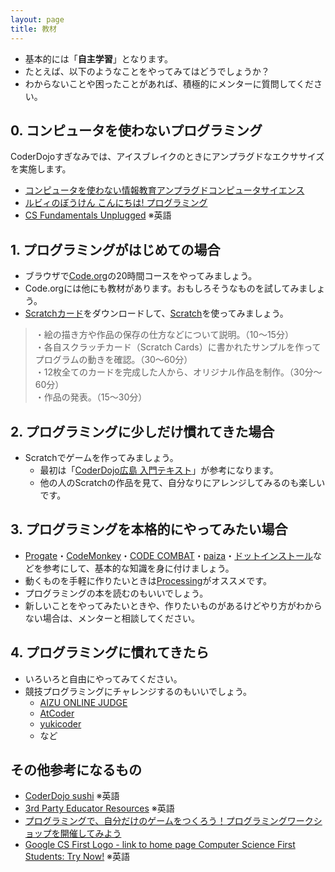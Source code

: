```yaml
---
layout: page
title: 教材
---
```


* 基本的には「**自主学習**」となります。
* たとえば、以下のようなことをやってみてはどうでしょうか？
* わからないことや困ったことがあれば、積極的にメンターに質問してください。


## 0. コンピュータを使わないプログラミング

CoderDojoすぎなみでは、アイスブレイクのときにアンプラグドなエクササイズを実施します。

* [コンピュータを使わない情報教育アンプラグドコンピュータサイエンス](https://www.amazon.co.jp/dp/490401300X/)
* [ルビィのぼうけん こんにちは! プログラミング](https://www.amazon.co.jp/dp/4798143499/)
* [CS Fundamentals Unplugged](https://code.org/curriculum/unplugged) ※英語

## 1. プログラミングがはじめての場合

* ブラウザで[Code.org](https://studio.code.org/)の20時間コースをやってみましょう。
* Code.orgには他にも教材があります。おもしろそうなものを試してみましょう。
* [Scratchカード](http://etoys.jp/scratch/download.html)をダウンロードして、[Scratch](https://scratch.mit.edu/)を使ってみましょう。

> ・絵の描き方や作品の保存の仕方などについて説明。（10～15分）<br />
> ・各自スクラッチカード（Scratch Cards）に書かれたサンプルを作ってプログラムの動きを確認。（30～60分）<br />
> ・12枚全てのカードを完成した人から、オリジナル作品を制作。（30分～60分）<br />
> ・作品の発表。（15～30分）

## 2. プログラミングに少しだけ慣れてきた場合

* Scratchでゲームを作ってみましょう。
  * 最初は「[CoderDojo広島 入門テキスト](http://www.coderdojo-hiroshima.com/%E5%AD%A6%E7%BF%92%E3%83%92%E3%83%B3%E3%83%88/coderdojo%E5%BA%83%E5%B3%B6%E3%81%AE%E3%83%86%E3%82%AD%E3%82%B9%E3%83%88%E3%82%92%E5%85%AC%E9%96%8B%E3%81%97%E3%81%BE%E3%81%99%E3%80%82)」が参考になります。
  * 他の人のScratchの作品を見て、自分なりにアレンジしてみるのも楽しいです。

## 3. プログラミングを本格的にやってみたい場合

* [Progate](https://prog-8.com/)・[CodeMonkey](http://codemonkey.jp/)・[CODE COMBAT](https://codecombat.com/)・[paiza](https://paiza.jp/)・[ドットインストール](http://dotinstall.com/)などを参考にして、基本的な知識を身に付けましょう。
* 動くものを手軽に作りたいときは[Processing](https://processing.org/)がオススメです。
* プログラミングの本を読むのもいいでしょう。
* 新しいことをやってみたいときや、作りたいものがあるけどやり方がわからない場合は、メンターと相談してください。

## 4. プログラミングに慣れてきたら

* いろいろと自由にやってみてください。
* 競技プログラミングにチャレンジするのもいいでしょう。
  * [AIZU ONLINE JUDGE](http://judge.u-aizu.ac.jp/onlinejudge/index.jsp)
  * [AtCoder](https://atcoder.jp/)
  * [yukicoder](http://yukicoder.me/)
  * など

## その他参考になるもの

* [CoderDojo sushi](http://kata.coderdojo.com/wiki/Sushi) ※英語
* [3rd Party Educator Resources](https://code.org/educate/curriculum/3rd-party) ※英語
* [プログラミングで、自分だけのゲームをつくろう！プログラミングワークショップを開催してみよう](http://www.canvas.ws/p-ws/guidance.html)
* [Google CS First Logo - link to home page Computer Science First
Students: Try Now!](https://www.cs-first.com/en/home) ※英語
